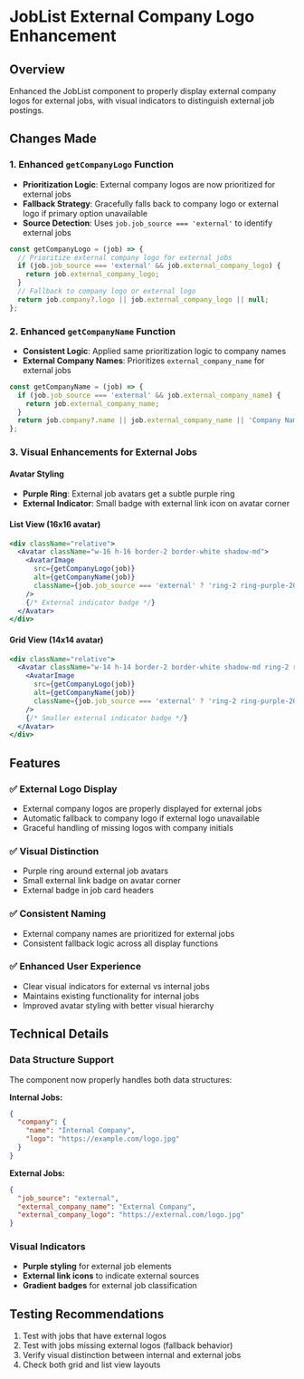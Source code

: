 # JobList External Company Logo Enhancement

## Overview
Enhanced the JobList component to properly display external company logos for external jobs, with visual indicators to distinguish external job postings.

## Changes Made

### 1. Enhanced `getCompanyLogo` Function
- **Prioritization Logic**: External company logos are now prioritized for external jobs
- **Fallback Strategy**: Gracefully falls back to company logo or external logo if primary option unavailable
- **Source Detection**: Uses `job.job_source === 'external'` to identify external jobs

```jsx
const getCompanyLogo = (job) => {
  // Prioritize external company logo for external jobs
  if (job.job_source === 'external' && job.external_company_logo) {
    return job.external_company_logo;
  }
  // Fallback to company logo or external logo
  return job.company?.logo || job.external_company_logo || null;
};
```

### 2. Enhanced `getCompanyName` Function
- **Consistent Logic**: Applied same prioritization logic to company names
- **External Company Names**: Prioritizes `external_company_name` for external jobs

```jsx
const getCompanyName = (job) => {
  if (job.job_source === 'external' && job.external_company_name) {
    return job.external_company_name;
  }
  return job.company?.name || job.external_company_name || 'Company Name';
};
```

### 3. Visual Enhancements for External Jobs

#### Avatar Styling
- **Purple Ring**: External job avatars get a subtle purple ring
- **External Indicator**: Small badge with external link icon on avatar corner

#### List View (16x16 avatar)
```jsx
<div className="relative">
  <Avatar className="w-16 h-16 border-2 border-white shadow-md">
    <AvatarImage 
      src={getCompanyLogo(job)} 
      alt={getCompanyName(job)} 
      className={job.job_source === 'external' ? 'ring-2 ring-purple-200' : ''}
    />
    {/* External indicator badge */}
  </Avatar>
</div>
```

#### Grid View (14x14 avatar)
```jsx
<div className="relative">
  <Avatar className="w-14 h-14 border-2 border-white shadow-md ring-2 ring-blue-100">
    <AvatarImage 
      src={getCompanyLogo(job)} 
      alt={getCompanyName(job)} 
      className={job.job_source === 'external' ? 'ring-2 ring-purple-200' : ''}
    />
    {/* Smaller external indicator badge */}
  </Avatar>
</div>
```

## Features

### ✅ External Logo Display
- External company logos are properly displayed for external jobs
- Automatic fallback to company logo if external logo unavailable
- Graceful handling of missing logos with company initials

### ✅ Visual Distinction
- Purple ring around external job avatars
- Small external link badge on avatar corner
- External badge in job card headers

### ✅ Consistent Naming
- External company names are prioritized for external jobs
- Consistent fallback logic across all display functions

### ✅ Enhanced User Experience
- Clear visual indicators for external vs internal jobs
- Maintains existing functionality for internal jobs
- Improved avatar styling with better visual hierarchy

## Technical Details

### Data Structure Support
The component now properly handles both data structures:

**Internal Jobs:**
```json
{
  "company": {
    "name": "Internal Company",
    "logo": "https://example.com/logo.jpg"
  }
}
```

**External Jobs:**
```json
{
  "job_source": "external",
  "external_company_name": "External Company",
  "external_company_logo": "https://external.com/logo.jpg"
}
```

### Visual Indicators
- **Purple styling** for external job elements
- **External link icons** to indicate external sources
- **Gradient badges** for external job classification

## Testing Recommendations
1. Test with jobs that have external logos
2. Test with jobs missing external logos (fallback behavior)
3. Verify visual distinction between internal and external jobs
4. Check both grid and list view layouts